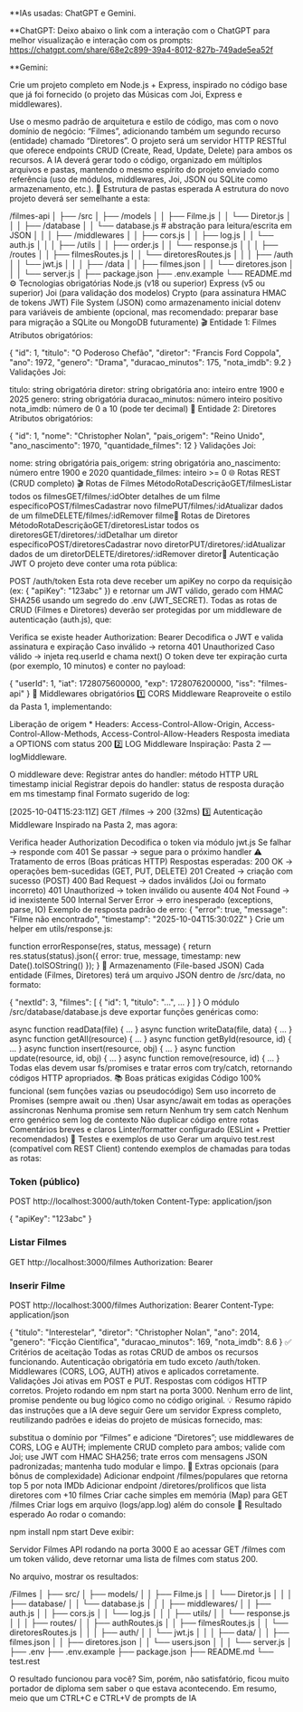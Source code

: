 **IAs usadas: ChatGPT e Gemini. 

**ChatGPT:
Deixo abaixo o link com a interação com o ChatGPT para melhor visualização e interação com os prompts:
https://chatgpt.com/share/68e2c899-39a4-8012-827b-749ade5ea52f


**Gemini:

Crie um projeto completo em Node.js + Express, inspirado no código base que já foi fornecido (o projeto das Músicas com Joi, Express e middlewares).

Use o mesmo padrão de arquitetura e estilo de código, mas com o novo domínio de negócio: “Filmes”, adicionando também um segundo recurso (entidade) chamado “Diretores”.
O projeto será um servidor HTTP RESTful que oferece endpoints CRUD (Create, Read, Update, Delete) para ambos os recursos.
A IA deverá gerar todo o código, organizado em múltiplos arquivos e pastas, mantendo o mesmo espírito do projeto enviado como referência (uso de módulos, middlewares, Joi, JSON ou SQLite como armazenamento, etc.).
📂 Estrutura de pastas esperada
A estrutura do novo projeto deverá ser semelhante a esta:

/filmes-api
│
├── /src
│   ├── /models
│   │   ├── Filme.js
│   │   └── Diretor.js
│   │
│   ├── /database
│   │   └── database.js        # abstração para leitura/escrita em JSON
│   │
│   ├── /middlewares
│   │   ├── cors.js
│   │   ├── log.js
│   │   └── auth.js
│   │
│   ├── /utils
│   │   ├── order.js
│   │   └── response.js
│   │
│   ├── /routes
│   │   ├── filmesRoutes.js
│   │   └── diretoresRoutes.js
│   │
│   ├── /auth
│   │   └── jwt.js
│   │
│   ├── /data
│   │   ├── filmes.json
│   │   └── diretores.json
│   │
│   └── server.js
│
├── package.json
├── .env.example
└── README.md
⚙️ Tecnologias obrigatórias
Node.js (v18 ou superior)
Express (v5 ou superior)
Joi (para validação dos modelos)
Crypto (para assinatura HMAC de tokens JWT)
File System (JSON) como armazenamento inicial
dotenv para variáveis de ambiente
(opcional, mas recomendado: preparar base para migração a SQLite ou MongoDB futuramente)
🎬 Entidade 1: Filmes
Atributos obrigatórios:

{
  "id": 1,
  "titulo": "O Poderoso Chefão",
  "diretor": "Francis Ford Coppola",
  "ano": 1972,
  "genero": "Drama",
  "duracao_minutos": 175,
  "nota_imdb": 9.2
}
Validações Joi:

titulo: string obrigatória
diretor: string obrigatória
ano: inteiro entre 1900 e 2025
genero: string obrigatória
duracao_minutos: número inteiro positivo
nota_imdb: número de 0 a 10 (pode ter decimal)
🎥 Entidade 2: Diretores
Atributos obrigatórios:

{
  "id": 1,
  "nome": "Christopher Nolan",
  "pais_origem": "Reino Unido",
  "ano_nascimento": 1970,
  "quantidade_filmes": 12
}
Validações Joi:

nome: string obrigatória
pais_origem: string obrigatória
ano_nascimento: número entre 1900 e 2020
quantidade_filmes: inteiro >= 0
🌐 Rotas REST (CRUD completo)
🎬 Rotas de Filmes
MétodoRotaDescriçãoGET/filmesListar todos os filmesGET/filmes/:idObter detalhes de um filme específicoPOST/filmesCadastrar novo filmePUT/filmes/:idAtualizar dados de um filmeDELETE/filmes/:idRemover filme🎥 Rotas de Diretores
MétodoRotaDescriçãoGET/diretoresListar todos os diretoresGET/diretores/:idDetalhar um diretor específicoPOST/diretoresCadastrar novo diretorPUT/diretores/:idAtualizar dados de um diretorDELETE/diretores/:idRemover diretor🔐 Autenticação JWT
O projeto deve conter uma rota pública:

POST /auth/token
Esta rota deve receber um apiKey no corpo da requisição (ex: { "apiKey": "123abc" }) e retornar um JWT válido, gerado com HMAC SHA256 usando um segredo do .env (JWT_SECRET).
Todas as rotas de CRUD (Filmes e Diretores) deverão ser protegidas por um middleware de autenticação (auth.js), que:

Verifica se existe header Authorization: Bearer <token>
Decodifica o JWT e valida assinatura e expiração
Caso inválido → retorna 401 Unauthorized
Caso válido → injeta req.userId e chama next()
O token deve ter expiração curta (por exemplo, 10 minutos) e conter no payload:

{
  "userId": 1,
  "iat": 1728075600000,
  "exp": 1728076200000,
  "iss": "filmes-api"
}
🧩 Middlewares obrigatórios
1️⃣ CORS Middleware
Reaproveite o estilo da Pasta 1, implementando:

Liberação de origem *
Headers:
Access-Control-Allow-Origin,
Access-Control-Allow-Methods,
Access-Control-Allow-Headers
Resposta imediata a OPTIONS com status 200
2️⃣ LOG Middleware
Inspiração: Pasta 2 — logMiddleware.

O middleware deve:
Registrar antes do handler:
método HTTP
URL
timestamp inicial
Registrar depois do handler:
status de resposta
duração em ms
timestamp final
Formato sugerido de log:

[2025-10-04T15:23:11Z] GET /filmes -> 200 (32ms)
3️⃣ Autenticação Middleware
Inspirado na Pasta 2, mas agora:

Verifica header Authorization
Decodifica o token via módulo jwt.js
Se falhar → responde com 401
Se passar → segue para o próximo handler
⚠️ Tratamento de erros (Boas práticas HTTP)
Respostas esperadas:
200 OK → operações bem-sucedidas (GET, PUT, DELETE)
201 Created → criação com sucesso (POST)
400 Bad Request → dados inválidos (Joi ou formato incorreto)
401 Unauthorized → token inválido ou ausente
404 Not Found → id inexistente
500 Internal Server Error → erro inesperado (exceptions, parse, IO)
Exemplo de resposta padrão de erro:
{
  "error": true,
  "message": "Filme não encontrado",
  "timestamp": "2025-10-04T15:30:02Z"
}
Crie um helper em utils/response.js:

function errorResponse(res, status, message) {
  return res.status(status).json({
    error: true,
    message,
    timestamp: new Date().toISOString()
  });
}
💾 Armazenamento (File-based JSON)
Cada entidade (Filmes, Diretores) terá um arquivo JSON dentro de /src/data, no formato:

{
  "nextId": 3,
  "filmes": [
    { "id": 1, "titulo": "...", ... }
  ]
}
O módulo /src/database/database.js deve exportar funções genéricas como:

async function readData(file) { ... }
async function writeData(file, data) { ... }
async function getAll(resource) { ... }
async function getById(resource, id) { ... }
async function insert(resource, obj) { ... }
async function update(resource, id, obj) { ... }
async function remove(resource, id) { ... }
Todas elas devem usar fs/promises e tratar erros com try/catch, retornando códigos HTTP apropriados.
📚 Boas práticas exigidas
Código 100% funcional (sem funções vazias ou pseudocódigo)
Sem uso incorreto de Promises (sempre await ou .then)
Usar async/await em todas as operações assíncronas
Nenhuma promise sem return
Nenhum try sem catch
Nenhum erro genérico sem log de contexto
Não duplicar código entre rotas
Comentários breves e claros
Linter/formatter configurado (ESLint + Prettier recomendados)
🧪 Testes e exemplos de uso
Gerar um arquivo test.rest (compatível com REST Client) contendo exemplos de chamadas para todas as rotas:

### Token (público)
POST http://localhost:3000/auth/token
Content-Type: application/json

{
  "apiKey": "123abc"
}

### Listar Filmes
GET http://localhost:3000/filmes
Authorization: Bearer <token>

### Inserir Filme
POST http://localhost:3000/filmes
Authorization: Bearer <token>
Content-Type: application/json

{
  "titulo": "Interestelar",
  "diretor": "Christopher Nolan",
  "ano": 2014,
  "genero": "Ficção Científica",
  "duracao_minutos": 169,
  "nota_imdb": 8.6
}
✅ Critérios de aceitação
Todas as rotas CRUD de ambos os recursos funcionando.
Autenticação obrigatória em tudo exceto /auth/token.
Middlewares (CORS, LOG, AUTH) ativos e aplicados corretamente.
Validações Joi ativas em POST e PUT.
Respostas com códigos HTTP corretos.
Projeto rodando em npm start na porta 3000.
Nenhum erro de lint, promise pendente ou bug lógico como no código original.
💡 Resumo rápido das instruções que a IA deve seguir
Gere um servidor Express completo, reutilizando padrões e ideias do projeto de músicas fornecido, mas:

substitua o domínio por “Filmes” e adicione “Diretores”;
use middlewares de CORS, LOG e AUTH;
implemente CRUD completo para ambos;
valide com Joi;
use JWT com HMAC SHA256;
trate erros com mensagens JSON padronizadas;
mantenha tudo modular e limpo.
🔨 Extras opcionais (para bônus de complexidade)
Adicionar endpoint /filmes/populares que retorna top 5 por nota IMDb
Adicionar endpoint /diretores/prolificos que lista diretores com +10 filmes
Criar cache simples em memória (Map) para GET /filmes
Criar logs em arquivo (logs/app.log) além do console
🚀 Resultado esperado
Ao rodar o comando:

npm install
npm start
Deve exibir:

Servidor Filmes API rodando na porta 3000
E ao acessar GET /filmes com um token válido, deve retornar uma lista de filmes com status 200.

No arquivo, mostrar os resultados:

/Filmes
│
├── src/
│   ├── models/
│   │   ├── Filme.js
│   │   └── Diretor.js
│   │
│   ├── database/
│   │   └── database.js
│   │
│   ├── middlewares/
│   │   ├── auth.js
│   │   ├── cors.js
│   │   └── log.js
│   │
│   ├── utils/
│   │   └── response.js
│   │
│   ├── routes/
│   │   ├── authRoutes.js
│   │   ├── filmesRoutes.js
│   │   └── diretoresRoutes.js
│   │
│   ├── auth/
│   │   └── jwt.js
│   │
│   ├── data/
│   │   ├── filmes.json
│   │   ├── diretores.json
│   │   └── users.json
│   │
│   └── server.js
│
├── .env
├── .env.example
├── package.json
├── README.md
└── test.rest


O resultado funcionou para você?
Sim, porém, não satisfatório, ficou muito portador de diploma sem saber o que estava acontecendo. Em resumo, meio que um CTRL+C e CTRL+V de prompts de IA

